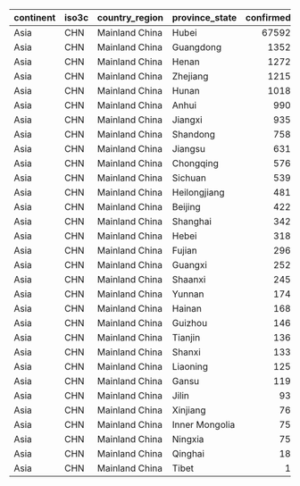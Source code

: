 

|continent |iso3c |country_region |province_state | confirmed| deaths| recovered| confirmed_pct|
|:---------|:-----|:--------------|:--------------|---------:|------:|---------:|-------------:|
|Asia      |CHN   |Mainland China |Hubei          |     67592|   2931|     42033|         66.40|
|Asia      |CHN   |Mainland China |Guangdong      |      1352|      7|      1216|          1.33|
|Asia      |CHN   |Mainland China |Henan          |      1272|     22|      1244|          1.25|
|Asia      |CHN   |Mainland China |Zhejiang       |      1215|      1|      1147|          1.19|
|Asia      |CHN   |Mainland China |Hunan          |      1018|      4|       955|          1.00|
|Asia      |CHN   |Mainland China |Anhui          |       990|      6|       979|          0.97|
|Asia      |CHN   |Mainland China |Jiangxi        |       935|      1|       909|          0.92|
|Asia      |CHN   |Mainland China |Shandong       |       758|      6|       618|          0.74|
|Asia      |CHN   |Mainland China |Jiangsu        |       631|      0|       594|          0.62|
|Asia      |CHN   |Mainland China |Chongqing      |       576|      6|       513|          0.57|
|Asia      |CHN   |Mainland China |Sichuan        |       539|      3|       442|          0.53|
|Asia      |CHN   |Mainland China |Heilongjiang   |       481|     13|       396|          0.47|
|Asia      |CHN   |Mainland China |Beijing        |       422|      8|       299|          0.41|
|Asia      |CHN   |Mainland China |Shanghai       |       342|      3|       306|          0.34|
|Asia      |CHN   |Mainland China |Hebei          |       318|      6|       305|          0.31|
|Asia      |CHN   |Mainland China |Fujian         |       296|      1|       284|          0.29|
|Asia      |CHN   |Mainland China |Guangxi        |       252|      2|       217|          0.25|
|Asia      |CHN   |Mainland China |Shaanxi        |       245|      1|       226|          0.24|
|Asia      |CHN   |Mainland China |Yunnan         |       174|      2|       170|          0.17|
|Asia      |CHN   |Mainland China |Hainan         |       168|      6|       158|          0.17|
|Asia      |CHN   |Mainland China |Guizhou        |       146|      2|       114|          0.14|
|Asia      |CHN   |Mainland China |Tianjin        |       136|      3|       128|          0.13|
|Asia      |CHN   |Mainland China |Shanxi         |       133|      0|       126|          0.13|
|Asia      |CHN   |Mainland China |Liaoning       |       125|      1|       106|          0.12|
|Asia      |CHN   |Mainland China |Gansu          |       119|      2|        87|          0.12|
|Asia      |CHN   |Mainland China |Jilin          |        93|      1|        90|          0.09|
|Asia      |CHN   |Mainland China |Xinjiang       |        76|      3|        71|          0.07|
|Asia      |CHN   |Mainland China |Inner Mongolia |        75|      1|        65|          0.07|
|Asia      |CHN   |Mainland China |Ningxia        |        75|      0|        71|          0.07|
|Asia      |CHN   |Mainland China |Qinghai        |        18|      0|        18|          0.02|
|Asia      |CHN   |Mainland China |Tibet          |         1|      0|         1|          0.00|
